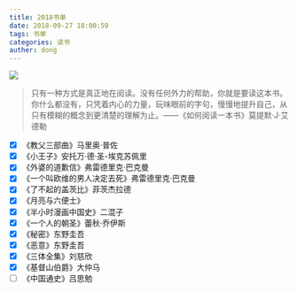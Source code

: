 ```yaml
---
title: 2018书单
date: 2018-09-27 18:00:59
tags: 书单
categories: 读书
auther: dong
---
```

![](http://upload-images.jianshu.io/upload_images/13907842-81b60c03267c0415?imageMogr2/auto-orient/strip%7CimageView2/2/w/1240)
> 只有一种方式是真正地在阅读。没有任何外力的帮助，你就是要读这本书。你什么都没有，只凭着内心的力量，玩味眼前的字句，慢慢地提升自己，从只有模糊的概念到更清楚的理解为止。——《如何阅读一本书》莫提默·J·艾德勒

<!-- more -->
- [x] 《教父三部曲》马里奥·普佐
- [x] 《小王子》安托万·德·圣-埃克苏佩里
- [x] 《外婆的道歉信》弗雷德里克·巴克曼
- [x] 《一个叫欧维的男人决定去死》弗雷德里克·巴克曼
- [x] 《了不起的盖茨比》菲茨杰拉德
- [x] 《月亮与六便士》
- [x] 《半小时漫画中国史》二混子
- [x] 《一个人的朝圣》蕾秋·乔伊斯
- [x] 《秘密》东野圭吾 
- [x] 《恶意》东野圭吾
- [x] 《三体全集》刘慈欣
- [x] 《基督山伯爵》大仲马
- [ ] 《中国通史》吕思勉
